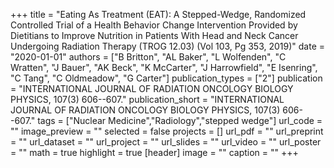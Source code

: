 +++
title = "Eating As Treatment (EAT): A Stepped-Wedge, Randomized Controlled Trial of a Health Behavior Change Intervention Provided by Dietitians to Improve Nutrition in Patients With Head and Neck Cancer Undergoing Radiation Therapy (TROG 12.03) (Vol 103, Pg 353, 2019)"
date = "2020-01-01"
authors = ["B Britton", "AL Baker", "L Wolfenden", "C Wratten", "J Bauer", "AK Beck", "K McCarter", "J Harrowfield", "E Isenring", "C Tang", "C Oldmeadow", "G Carter"]
publication_types = ["2"]
publication = "INTERNATIONAL JOURNAL OF RADIATION ONCOLOGY BIOLOGY PHYSICS, 107(3) 606--607."
publication_short = "INTERNATIONAL JOURNAL OF RADIATION ONCOLOGY BIOLOGY PHYSICS, 107(3) 606--607."
tags = ["Nuclear Medicine","Radiology","stepped wedge"]
url_code = ""
image_preview = ""
selected = false
projects = []
url_pdf = ""
url_preprint = ""
url_dataset = ""
url_project = ""
url_slides = ""
url_video = ""
url_poster = ""
math = true
highlight = true
[header]
image = ""
caption = ""
+++
